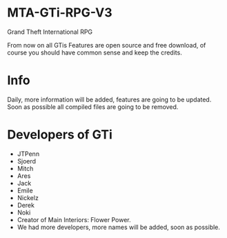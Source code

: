 # MTA-GTi-RPG-V3
Grand Theft International RPG

From now on all GTis Features are open source and free download, of course you should have common sense and keep the credits.

# Info
Daily, more information will be added, features are going to be updated.
Soon as possible all compiled files are going to be removed.

# Developers of GTi

- JTPenn
- Sjoerd
- Mitch
- Ares
- Jack
- Emile
- Nickelz
- Derek
- Noki
- Creator of Main Interiors: Flower Power.
- We had more developers, more names will be added, soon as possible.
